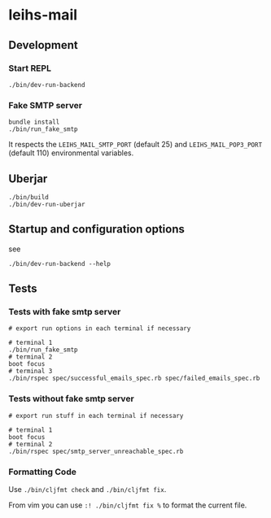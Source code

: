 # leihs-mail

## Development

### Start REPL

    ./bin/dev-run-backend

### Fake SMTP server

```
bundle install
./bin/run_fake_smtp
```

It respects the `LEIHS_MAIL_SMTP_PORT` (default 25) and `LEIHS_MAIL_POP3_PORT` (default 110) environmental variables.

## Uberjar

```
./bin/build
./bin/dev-run-uberjar

```

## Startup and configuration options

see

    ./bin/dev-run-backend --help


## Tests

### Tests with fake smtp server

```shell
# export run options in each terminal if necessary

# terminal 1
./bin/run_fake_smtp
# terminal 2
boot focus
# terminal 3
./bin/rspec spec/successful_emails_spec.rb spec/failed_emails_spec.rb
```

### Tests without fake smtp server

```shell
# export run stuff in each terminal if necessary

# terminal 1
boot focus
# terminal 2
./bin/rspec spec/smtp_server_unreachable_spec.rb
```

### Formatting Code

Use `./bin/cljfmt check` and  `./bin/cljfmt fix`.

From vim you can use `:! ./bin/cljfmt fix %` to format the current file.
